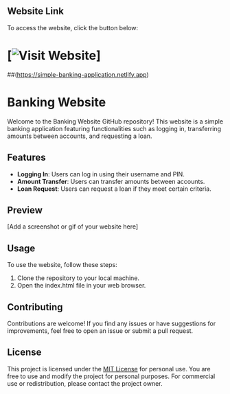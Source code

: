 ## Website Link

To access the website, click the button below:

# [![Visit Website](https://img.shields.io/badge/Visit%20Website-Your%20Banking%20Website-blue)]
##(https://simple-banking-application.netlify.app)


# Banking Website

Welcome to the Banking Website GitHub repository! This website is a simple banking application featuring functionalities such as logging in, transferring amounts between accounts, and requesting a loan.

## Features

- **Logging In**: Users can log in using their username and PIN.
- **Amount Transfer**: Users can transfer amounts between accounts.
- **Loan Request**: Users can request a loan if they meet certain criteria.

## Preview

[Add a screenshot or gif of your website here]

## Usage

To use the website, follow these steps:

1. Clone the repository to your local machine.
2. Open the index.html file in your web browser.



## Contributing

Contributions are welcome! If you find any issues or have suggestions for improvements, feel free to open an issue or submit a pull request.

## License

This project is licensed under the [MIT License](LICENSE) for personal use. You are free to use and modify the project for personal purposes. For commercial use or redistribution, please contact the project owner.
